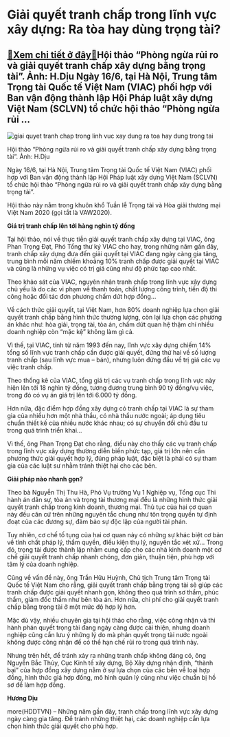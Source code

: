 Giải quyết tranh chấp trong lĩnh vực xây dựng: Ra tòa hay dùng trọng tài?
=========================================================================

[:gift:Xem chi tiết ở đây:gift:](https://hddtvn.com/giai-quyet-tranh-chap-trong-linh-vuc-xay-dung-ra-toa-hay-dung-trong-tai/)Hội thảo “Phòng ngừa rủi ro và giải quyết tranh chấp xây dựng bằng trọng tài”. Ảnh: H.Dịu Ngày 16/6, tại Hà Nội, Trung tâm Trọng tài Quốc tế Việt Nam (VIAC) phối hợp với Ban vận động thành lập Hội Pháp luật xây dựng Việt Nam (SCLVN) tổ chức hội thảo “Phòng ngừa rủi …
---------------------------------------------------------------------------------------------------------------------------------------------------------------------------------------------------------------------------------------------------------------------------





![giai quyet tranh chap trong linh vuc xay dung ra toa hay dung trong tai](https://haiquanonline.com.vn/stores/news_dataimages/diulth/062020/16/12/in_article/4745_IMG_0750.jpg?rt=20200616143031 "Giải quyết tranh chấp trong lĩnh vực xây dựng: Ra tòa hay dùng trọng tài?")


Hội thảo “Phòng ngừa rủi ro và giải quyết tranh chấp xây dựng bằng trọng tài”. Ảnh: H.Dịu



Ngày 16/6, tại Hà Nội, Trung tâm Trọng tài Quốc tế Việt Nam (VIAC) phối hợp với Ban vận động thành lập Hội Pháp luật xây dựng Việt Nam (SCLVN) tổ chức hội thảo “Phòng ngừa rủi ro và giải quyết tranh chấp xây dựng bằng trọng tài”.


Hội thảo này nằm trong khuôn khổ Tuần lễ Trọng tài và Hòa giải thương mại Việt Nam 2020 (gọi tắt là VAW2020).


**Giá trị tranh chấp lên tới hàng nghìn tỷ đồng**


Tại hội thảo, nói về thực tiễn giải quyết tranh chấp xây dựng tại VIAC, ông Phan Trọng Đạt, Phó Tổng thư ký VIAC cho hay, trong những năm gần đây, tranh chấp xây dựng đưa đến giải quyết tại VIAC đang ngày càng gia tăng, trung bình mỗi năm chiếm khoảng 10% tranh chấp được giải quyết tại VIAC và cũng là những vụ việc có trị giá cũng như độ phức tạp cao nhất.


Theo khảo sát của VIAC, nguyên nhân tranh chấp trong lĩnh vực xây dựng chủ yếu là do các vi phạm về thanh toán, chất lượng công trình, tiến độ thi công hoặc đối tác đơn phương chấm dứt hợp đồng…


Về cách thức giải quyết, tại Việt Nam, hơn 80% doanh nghiệp lựa chọn giải quyết tranh chấp bằng hình thức thương lượng, còn lại lựa chọn các phương án khác như: hòa giải, trọng tài, tòa án, chấm dứt quan hệ thậm chí nhiều doanh nghiệp còn “mặc kệ” không làm gì cả.


Vì thế, tại VIAC, tính từ năm 1993 đến nay, lĩnh vực xây dựng chiếm 14% tổng số lĩnh vực tranh chấp cần được giải quyết, đứng thứ hai về số lượng tranh chấp (sau lĩnh vực mua – bán), nhưng luôn đứng đầu về trị giá các vụ việc tranh chấp.


Theo thống kê của VIAC, tổng giá trị các vụ tranh chấp trong lĩnh vực này hiện lên tới 18 nghìn tỷ đồng, tương đương trung bình 90 tỷ đồng/vụ việc, trong đó có vụ án giá trị lên tới 6.000 tỷ đồng.


Hơn nữa, đặc điểm hợp đồng xây dựng có tranh chấp tại VIAC là sự tham gia của nhiều hơn một nhà thầu, có nhà thầu nước ngoài; áp dụng tiêu chuẩn thiết kế của nhiều nước khác nhau; có sự chuyển đổi chủ đầu tư trong quá trình triển khai…


Vì thế, ông Phan Trọng Đạt cho rằng, điều này cho thấy các vụ tranh chấp trong lĩnh vực xây dựng thường diễn biến phức tạp, giá trị lớn nên cần phương thức giải quyết hợp lý, đúng pháp luật, đặc biệt là phải có sự tham gia của các luật sư nhằm tránh thiệt hại cho các bên.


**Giải pháp nào nhanh gọn?**


Theo bà Nguyễn Thị Thu Hà, Phó Vụ trưởng Vụ 1 Nghiệp vụ, Tổng cục Thi hành án dân sự, tòa án và trọng tài thương mại đều là những hình thức giải quyết tranh chấp trong kinh doanh, thương mại. Thủ tục của hai cơ quan này đều căn cứ trên những nguyên tắc chung như tôn trọng quyền tự định đoạt của các đương sự, đảm bảo sự độc lập của người tài phán.


Tuy nhiên, cơ chế tố tụng của hai cơ quan này có những sự khác biệt cơ bản về tính chất pháp lý, thẩm quyền, điều kiện thụ lý, nguyên tắc xét xử… Trong đó, trọng tài được thành lập nhằm cung cấp cho các nhà kinh doanh một cơ chế giải quyết tranh chấp nhanh chóng, đơn giản, thuận tiện, phù hợp với tâm lý của doanh nghiệp.


Cũng về vấn đề này, ông Trần Hữu Huỳnh, Chủ tịch Trung tâm Trọng tài Quốc tế Việt Nam cho rằng, giải quyết tranh chấp bằng trọng tài sẽ giúp các tranh chấp được giải quyết nhanh gọn, không theo quá trình sơ thẩm, phúc thẩm, giám đốc thẩm như bên tòa án. Hơn nữa, chi phí cho giải quyết tranh chấp bằng trọng tài ở một mức độ hợp lý hơn.


Mặc dù vậy, nhiều chuyên gia tại hội thảo cho rằng, việc công nhận và thi hành phán quyết trọng tài đang ngày càng được cải thiện, nhưng doanh nghiệp cũng cần lưu ý những lý do mà phán quyết trọng tài nước ngoài không được công nhận để có thể hạn chế rủi ro trong quá trình này.


Nhưng trên hết, để tránh xảy ra những tranh chấp không đáng có, ông Nguyễn Bắc Thủy, Cục Kinh tế xây dựng, Bộ Xây dựng nhận định, “thành bại” của hợp đồng xây dựng nằm ở sự lựa chọn của các bên về loại hợp đồng, hình thức giá hợp đồng, mô hình quản lý cũng như việc chuẩn bị hồ sơ để làm hợp đồng.




**Hương Dịu**



more(HDDTVN) – Những năm gần đây, tranh chấp trong lĩnh vực xây dựng ngày càng gia tăng. Để tránh những thiệt hại, các doanh nghiệp cần lựa chọn hình thức giải quyết cho phù hợp.

